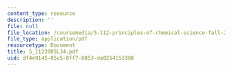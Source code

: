 ```yaml
---
content_type: resource
description: ''
file: null
file_location: /coursemedia/5-112-principles-of-chemical-science-fall-2005/df4e914505c58ff70853da0254153300_5_1122005L34.pdf
file_type: application/pdf
resourcetype: Document
title: 5_1122005L34.pdf
uid: df4e9145-05c5-8ff7-0853-da0254153300
---
```

